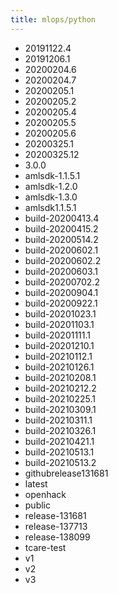 ```yaml
---
title: mlops/python
---
```

- 20191122.4
- 20191206.1
- 20200204.6
- 20200204.7
- 20200205.1
- 20200205.2
- 20200205.4
- 20200205.5
- 20200205.6
- 20200325.1
- 20200325.12
- 3.0.0
- amlsdk-1.1.5.1
- amlsdk-1.2.0
- amlsdk-1.3.0
- amlsdk1.1.5.1
- build-20200413.4
- build-20200415.2
- build-20200514.2
- build-20200602.1
- build-20200602.2
- build-20200603.1
- build-20200702.2
- build-20200904.1
- build-20200922.1
- build-20201023.1
- build-20201103.1
- build-20201111.1
- build-20201210.1
- build-20210112.1
- build-20210126.1
- build-20210208.1
- build-20210212.2
- build-20210225.1
- build-20210309.1
- build-20210311.1
- build-20210326.1
- build-20210421.1
- build-20210513.1
- build-20210513.2
- githubrelease131681
- latest
- openhack
- public
- release-131681
- release-137713
- release-138099
- tcare-test
- v1
- v2
- v3
